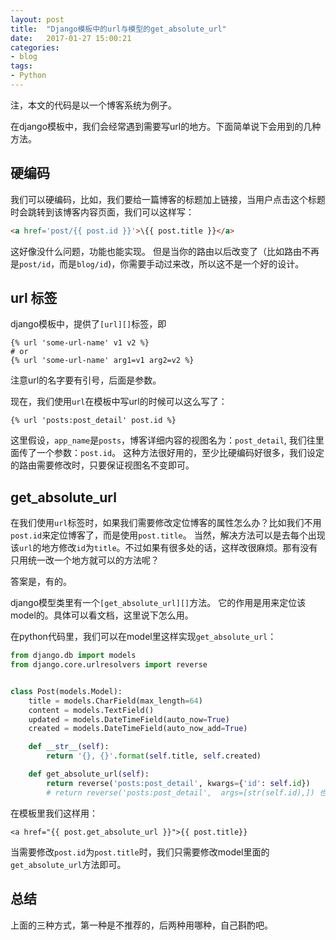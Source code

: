 ```yaml
---
layout: post
title:  "Django模板中的url与模型的get_absolute_url"
date:   2017-01-27 15:00:21
categories:
- blog
tags:
- Python
---
```



注，本文的代码是以一个博客系统为例子。

在django模板中，我们会经常遇到需要写url的地方。下面简单说下会用到的几种方法。

## 硬编码

我们可以硬编码，比如，我们要给一篇博客的标题加上链接，当用户点击这个标题时会跳转到该博客内容页面，我们可以这样写：

```html
<a href='post/{{ post.id }}'>\{{ post.title }}</a>
```

这好像没什么问题，功能也能实现。
但是当你的路由以后改变了（比如路由不再是`post/id`，而是`blog/id`)，你需要手动过来改，所以这不是一个好的设计。


## url 标签

django模板中，提供了`[url][]`标签，即

```
{% url 'some-url-name' v1 v2 %}
# or
{% url 'some-url-name' arg1=v1 arg2=v2 %}
```

注意url的名字要有引号，后面是参数。

现在，我们使用`url`在模板中写url的时候可以这么写了：

```
{% url 'posts:post_detail' post.id %}
```

这里假设，`app_name`是`posts`，博客详细内容的视图名为：`post_detail`, 我们往里面传了一个参数：`post.id`。
这种方法很好用的，至少比硬编码好很多，我们设定的路由需要修改时，只要保证视图名不变即可。


## get_absolute_url

在我们使用`url`标签时，如果我们需要修改定位博客的属性怎么办？比如我们不用`post.id`来定位博客了，而是使用`post.title`。
当然，解决方法可以是去每个出现该`url`的地方修改`id`为`title`。不过如果有很多处的话，这样改很麻烦。那有没有只用统一改一个地方就可以的方法呢？

答案是，有的。

django模型类里有一个`[get_absolute_url][]`方法。
它的作用是用来定位该model的。具体可以看文档，这里说下怎么用。

在python代码里，我们可以在model里这样实现`get_absolute_url`：

```python
from django.db import models
from django.core.urlresolvers import reverse


class Post(models.Model):
    title = models.CharField(max_length=64)
    content = models.TextField()
    updated = models.DateTimeField(auto_now=True)
    created = models.DateTimeField(auto_now_add=True)

    def __str__(self):
        return '{}, {}'.format(self.title, self.created)

    def get_absolute_url(self):
        return reverse('posts:post_detail', kwargs={'id': self.id})
        # return reverse('posts:post_detail',  args=[str(self.id),]) 也可以
```

在模板里我们这样用：

```
<a href="{{ post.get_absolute_url }}">{{ post.title}}
```

当需要修改`post.id`为`post.title`时，我们只需要修改model里面的`get_absolute_url`方法即可。


## 总结

上面的三种方式，第一种是不推荐的，后两种用哪种，自己斟酌吧。


[url]: https://docs.djangoproject.com/en/1.10/ref/templates/builtins/#url
[get_absolute_url]: https://docs.djangoproject.com/en/1.10/ref/models/instances/#get-absolute-url


